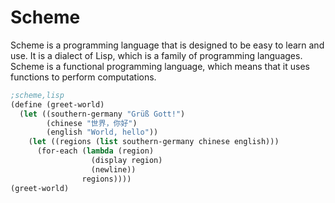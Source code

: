 # Scheme

Scheme is a programming language that is designed to be easy to learn and use. It is a dialect of Lisp, which is a family of programming languages. Scheme is a functional programming language, which means that it uses functions to perform computations.


```lisp
;scheme,lisp
(define (greet-world)
  (let ((southern-germany "Grüß Gott!")
        (chinese "世界，你好")
        (english "World, hello"))
    (let ((regions (list southern-germany chinese english)))
      (for-each (lambda (region)
                  (display region)
                  (newline))
                regions))))
(greet-world)
```